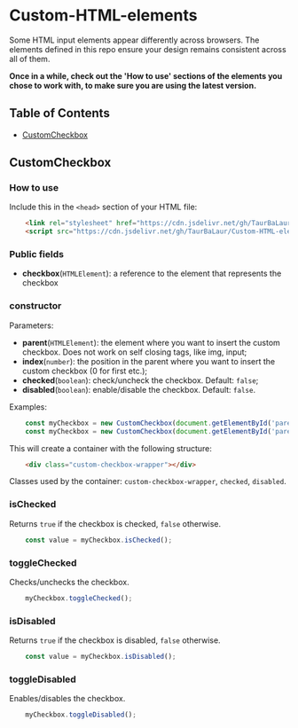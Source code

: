 # Custom-HTML-elements
Some HTML input elements appear differently across browsers. The elements defined in this repo ensure your design remains consistent across all of them.

**Once in a while, check out the 'How to use' sections of the elements you chose to work with, to make sure you are using the latest version.**

## Table of Contents
- [CustomCheckbox](#customcheckbox)

## CustomCheckbox

### How to use
Include this in the `<head>` section of your HTML file:
```html
	<link rel="stylesheet" href="https://cdn.jsdelivr.net/gh/TaurBaLaur/Custom-HTML-elements@1.0.0/custom-checkbox/custom-checkbox-styles.css">
	<script src="https://cdn.jsdelivr.net/gh/TaurBaLaur/Custom-HTML-elements@1.0.0/custom-checkbox/custom-checkbox-script.js"></script>
```

### Public fields
- **checkbox**(`HTMLElement`): a reference to the element that represents the checkbox

### constructor
Parameters:
- **parent**(`HTMLElement`): the element where you want to insert the custom checkbox. Does not work on self closing tags, like img, input;
- **index**(`number`): the position in the parent where you want to insert the custom checkbox (0 for first etc.);
- **checked**(`boolean`): check/uncheck the checkbox. Default: `false`;
- **disabled**(`boolean`): enable/disable the checkbox. Default: `false`.

Examples:
```js
	const myCheckbox = new CustomCheckbox(document.getElementById('parent'),0);
	const myCheckbox = new CustomCheckbox(document.getElementById('parent'), 0, checked = true, disabled = true);
```

This will create a container with the following structure: 
```html
	<div class="custom-checkbox-wrapper"></div>
```
Classes used by the container: `custom-checkbox-wrapper`, `checked`, `disabled`.

### isChecked
Returns `true` if the checkbox is checked, `false` otherwise.
```js
	const value = myCheckbox.isChecked();
```

### toggleChecked
Checks/unchecks the checkbox.
```js
	myCheckbox.toggleChecked();
```

### isDisabled
Returns `true` if the checkbox is disabled, `false` otherwise.
```js
	const value = myCheckbox.isDisabled();
```

### toggleDisabled
Enables/disables the checkbox.
```js
	myCheckbox.toggleDisabled();
```
